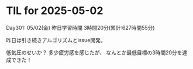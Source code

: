 # TIL for 2025-05-02
Day301: 05/02(金)
昨日学習時間 3時間20分(累計:627時間55分)

昨日は引き続きアルゴリズムとissue開発。

低気圧のせいか？
多少疲労感を感じたが、
なんとか最低目標の3時間20分を達成できた！